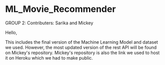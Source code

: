 # ML_Movie_Recommender

GROUP 2:
Contributers: Sarika and Mickey

Hello, 

This includes the final version of the Machine Learning Model and dataset we used.
However, the most updated version of the rest API will be found on Mickey's repository.
Mickey's repository is also the link we used to host it on Heroku which we had to make public. 
